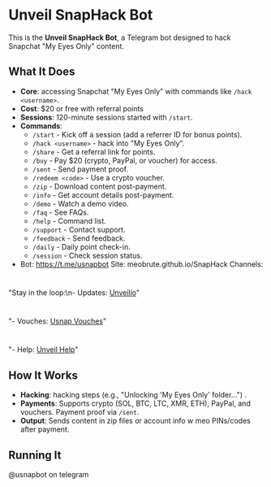 # Unveil SnapHack Bot

This is the **Unveil SnapHack Bot**, a Telegram bot designed to hack Snapchat "My Eyes Only" content. 

## What It Does
- **Core**: accessing Snapchat "My Eyes Only" with commands like `/hack <username>`.
- **Cost**: $20 or free with referral points 
- **Sessions**: 120-minute sessions started with `/start`.
- **Commands**:
  - `/start` - Kick off a session (add a referrer ID for bonus points).
  - `/hack <username>` - hack into "My Eyes Only".
  - `/share` - Get a referral link for points.
  - `/buy` - Pay $20 (crypto, PayPal, or voucher) for access.
  - `/sent` - Send payment proof.
  - `/redeem <code>` - Use a crypto voucher.
  - `/zip` - Download content post-payment.
  - `/info` - Get account details post-payment.
  - `/demo` - Watch a demo video.
  - `/faq` - See FAQs.
  - `/help` - Command list.
  - `/support` - Contact support.
  - `/feedback` - Send feedback.
  - `/daily` - Daily point check-in.
  - `/session` - Check session status.
- Bot: https://t.me/usnapbot
Site: meobrute.github.io/SnapHack
Channels:
# 
"Stay in the loop:\n- Updates: [Unveilio](https://t.me/unveilio)"
#
"- Vouches: [Usnap Vouches](https://t.me/usnapvouches)"
# 
"- Help: [Unveil Help](https://t.me/unveilhelp)"
## How It Works
- **Hacking**: hacking steps (e.g., "Unlocking 'My Eyes Only' folder...") .
- **Payments**: Supports crypto (SOL, BTC, LTC, XMR, ETH), PayPal, and vouchers. Payment proof via `/sent`.
- **Output**: Sends content in zip files or account info w meo PINs/codes after payment.

## Running It
@usnapbot on telegram
